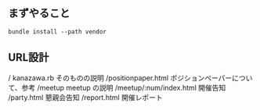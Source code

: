 まずやること
------------

    bundle install --path vendor

URL設計
------

/                          kanazawa.rb そのものの説明
/positionpaper.html        ポジションペーパーについて、参考
/meetup                    meetup の説明
/meetup/:num/index.html    開催告知
            /party.html    懇親会告知
            /report.html   開催レポート
